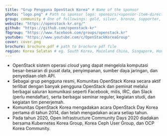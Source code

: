 ```yaml
---
title: "Grup Pengguna OpenStack Korea" # Name of the sponsor
photo: "logo.png" # Path to sponsor logo: sponsors/<sponsor-item-directory>/logo.png
group: community # One of followings: gold, silver, bronze, supporter, infra, record, videoi18n, swag, partner
website: "https://openstack-kr.org/"
github: "https://github.com/openstack-kr"
fbgroup: "https://www.facebook.com/groups/openstack.kr"
youtube: "https://www.youtube.com/c/OpenStackKoreaGroup"
cover: cover.png
brochure: brochure.pdf # path to brochure pdf file
region: Korea Selatan # eg. South Korea, Mainland China, Singapore, Hong Kong, Taiwan ...
---
```


- OpenStack sistem operasi *cloud* yang dapat mengelola komputasi besar-besaran di pusat data, penyimpanan, sumber daya jaringan, dan penyediaan oleh API.
- Sebagai grup pengguna resmi, Komunitas OpenStack Korea secara aktif terlibat dengan banyak pengguna OpenStack dan peminat melalui berbagai saluran komunikasi seperti Facebook, milis, IRC, dan Slack (perlu mendaftar), serta berbagai seminar reguler, kegiatan studi, dan kegiatan tim penerjemah.
- Komunitas OpenStack Korea mengadakan acara OpenStack Day Korea pertama di tahun 2014, dan telah mengadakan acara setiap tahun.
- Pada tahun 2020, Open Infrastructure Community Days 2020 diadakan bersama Kubernetes Korea Group, Korea Ceph User Group, dan OCP Korea Community.